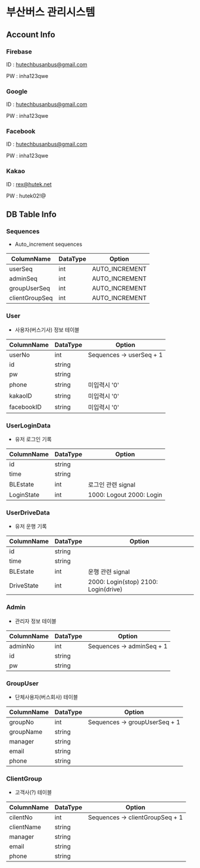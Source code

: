 # 부산버스 관리시스템



## Account Info



### Firebase

ID   : hutechbusanbus@gmail.com

PW : inha123qwe



### Google

ID   : hutechbusanbus@gmail.com

PW : inha123qwe



### Facebook

ID   : hutechbusanbus@gmail.com

PW : inha123qwe



### Kakao

ID   : rex@hutek.net

PW : hutek02!@



## DB Table Info



### Sequences

- Auto_increment sequences

| ColumnName     | DataType | Option         |
| -------------- | -------- | -------------- |
| userSeq        | int      | AUTO_INCREMENT |
| adminSeq       | int      | AUTO_INCREMENT |
| groupUserSeq   | int      | AUTO_INCREMENT |
| clientGroupSeq | int      | AUTO_INCREMENT |



### User

- 사용자(버스기사) 정보 테이블

| ColumnName | DataType | Option                   |
| ---------- | -------- | ------------------------ |
| userNo     | int      | Sequences -> userSeq + 1 |
| id         | string   |                          |
| pw         | string   |                          |
| phone      | string   | 미입력시 '0'             |
| kakaoID    | string   | 미입력시 '0'             |
| facebookID | string   | 미입력시 '0'             |



### UserLoginData

- 유저 로그인 기록

| ColumnName | DataType | Option                   |
| ---------- | -------- | ------------------------ |
| id         | string   |                          |
| time       | string   |                          |
| BLEstate   | int      | 로그인 관련 signal       |
| LoginState | int      | 1000: Logout 2000: Login |



### UserDriveData

- 유저 운행 기록

| ColumnName | DataType | Option                               |
| ---------- | -------- | ------------------------------------ |
| id         | string   |                                      |
| time       | string   |                                      |
| BLEstate   | int      | 운행 관련 signal                     |
| DriveState | int      | 2000: Login(stop) 2100: Login(drive) |



### Admin

- 관리자 정보 테이블

| ColumnName | DataType | Option                    |
| ---------- | -------- | ------------------------- |
| adminNo    | int      | Sequences -> adminSeq + 1 |
| id         | string   |                           |
| pw         | string   |                           |



### GroupUser

- 단체사용자(버스회사) 테이블

| ColumnName | DataType | Option                        |
| ---------- | -------- | ----------------------------- |
| groupNo    | int      | Sequences -> groupUserSeq + 1 |
| groupName  | string   |                               |
| manager    | string   |                               |
| email      | string   |                               |
| phone      | string   |                               |



### ClientGroup

- 고객사(?) 테이블

| ColumnName | DataType | Option                          |
| ---------- | -------- | ------------------------------- |
| cilentNo   | int      | Sequences -> clientGroupSeq + 1 |
| clientName | string   |                                 |
| manager    | string   |                                 |
| email      | string   |                                 |
| phone      | string   |                                 |

  

